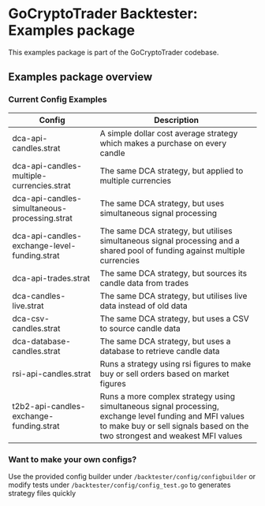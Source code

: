 # GoCryptoTrader Backtester: Examples package

This examples package is part of the GoCryptoTrader codebase.

## Examples package overview

### Current Config Examples

| Config | Description |
| --- | ------ |
| dca-api-candles.strat | A simple dollar cost average strategy which makes a purchase on every candle |
| dca-api-candles-multiple-currencies.strat| The same DCA strategy, but applied to multiple currencies |
| dca-api-candles-simultaneous-processing.strat | The same DCA strategy, but uses simultaneous signal processing |
| dca-api-candles-exchange-level-funding.strat| The same DCA strategy, but utilises simultaneous signal processing and a shared pool of funding against multiple currencies |
| dca-api-trades.strat| The same DCA strategy, but sources its candle data from trades |
| dca-candles-live.strat| The same DCA strategy, but utilises live data instead of old data |
| dca-csv-candles.strat | The same DCA strategy, but uses a CSV to source candle data |
| dca-database-candles.strat | The same DCA strategy, but uses a database to retrieve candle data |
| rsi-api-candles.strat | Runs a strategy using rsi figures to make buy or sell orders based on market figures |
| t2b2-api-candles-exchange-funding.strat | Runs a more complex strategy using simultaneous signal processing, exchange level funding and MFI values to make buy or sell signals based on the two strongest and weakest MFI values |

### Want to make your own configs?
Use the provided config builder under `/backtester/config/configbuilder` or modify tests under `/backtester/config/config_test.go` to generates strategy files quickly


